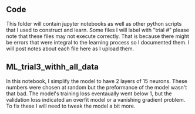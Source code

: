 ## Code

This folder will contain jupyter notebooks as well as other python scripts that I used to construct and learn. Some files I will label with 
"trial #" please note that these files may not execute correctly. That is because there might be errors that were integral to the learning process so I documented them. I will post notes about each file here as I upload them.


## ML_trial3_withh_all_data

In this notebook, I simplify the model to have 2 layers of 15 neurons. These numbers were chosen at random but the preformance of the model wasn't that bad. 
The model's training loss eventaually went below 1, but the validation loss indicated an overfit model or a vanishing gradient problem. To fix these I will need to tweak the model a bit more. 

